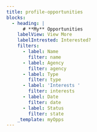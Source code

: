 ```yaml
---
title: profile-opportunities
blocks:
  - heading: |
      # **My** Opportunities
    labelView: View More
    labelIntrested: Interested?
    filters:
      - label: Name
        filter: name
      - label: Agency
        filter: agency
      - label: Type
        filter: type
      - label: 'Interests '
        filter: interests
      - label: Date
        filter: date
      - label: Status
        filter: state
    _template: myOpps
---
```


